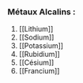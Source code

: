 

### Métaux Alcalins :

1. [[Lithium]]
2. [[Sodium]]
3. [[Potassium]]
4. [[Rubidium]]
5. [[Césium]]
6. [[Francium]]
